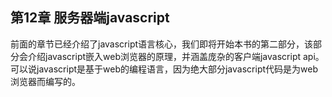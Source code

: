 第12章 服务器端javascript
-------------------------

前面的章节已经介绍了javascript语言核心，我们即将开始本书的第二部分，该部分会介绍javascript嵌入web浏览器的原理，并涵盖庞杂的客户端javascript api。可以说javascript是基于web的编程语言，因为绝大部分javascript代码是为web浏览器而编写的。
